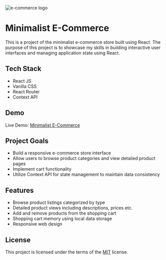 

![e-commerce logo](https://github.com/KarolKotomski/mini-ecommerce/assets/137051383/e5cb9d2a-237e-4e27-94a2-bcf46b00f401)



# Minimalist E-Commerce

This is a project of the minimalist e-commerce store built using React. The purpose of this project is to showcase my skills in building interactive user interfaces and managing application state using React.

## Tech Stack

- React JS
- Vanilla CSS
- React Router
- Context API


## Demo

Live Demo: [Minimalist E-Commerce](https://mini-ecommerce-kk.vercel.app/)

## Project Goals

- Build a responsive e-commerce store interface
- Allow users to browse product categories and view detailed product pages
- Implement cart functionality
- Utilize Context API for state management to maintain data consistency

## Features

- Browse product listings categorized by type
- Detailed product views including descriptions, prices etc.
- Add and remove products from the shopping cart
- Shopping cart memory using local data storage
- Responsive web design


## License

This project is licensed under the terms of the [MIT](https://choosealicense.com/licenses/mit/) license.
